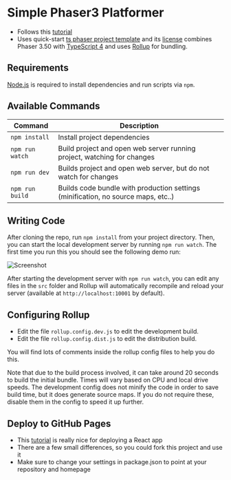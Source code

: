 # Simple Phaser3 Platformer
- Follows this [tutorial](https://phaser.io/tutorials/making-your-first-phaser-3-game)
- Uses quick-start [ts phaser project template](https://github.com/photonstorm/phaser3-typescript-project-template.git) and its [license](ts-project-template-LICENSE) combines Phaser 3.50 with [TypeScript 4](https://www.typescriptlang.org/) and uses [Rollup](https://rollupjs.org) for bundling.

## Requirements

[Node.js](https://nodejs.org) is required to install dependencies and run scripts via `npm`.

## Available Commands

| Command | Description |
|---------|-------------|
| `npm install` | Install project dependencies |
| `npm run watch` | Build project and open web server running project, watching for changes |
| `npm run dev` | Builds project and open web server, but do not watch for changes |
| `npm run build` | Builds code bundle with production settings (minification, no source maps, etc..) |

## Writing Code

After cloning the repo, run `npm install` from your project directory. Then, you can start the local development
server by running `npm run watch`. The first time you run this you should see the following demo run:

![Screenshot](screenshot.png "Phaser 3 Example")

After starting the development server with `npm run watch`, you can edit any files in the `src` folder
and Rollup will automatically recompile and reload your server (available at `http://localhost:10001`
by default).

## Configuring Rollup

* Edit the file `rollup.config.dev.js` to edit the development build.
* Edit the file `rollup.config.dist.js` to edit the distribution build.

You will find lots of comments inside the rollup config files to help you do this.

Note that due to the build process involved, it can take around 20 seconds to build the initial bundle. Times will vary based on CPU and local drive speeds. The development config does not minify the code in order to save build time, but it does generate source maps. If you do not require these, disable them in the config to speed it up further.

## Deploy to GitHub Pages
- This [tutorial](https://dev.to/yuribenjamin/how-to-deploy-react-app-in-github-pages-2a1f) is really nice for deploying a React app 
- There are a few small differences, so you could fork this project and use it
- Make sure to change your settings in package.json to point at your repository and homepage